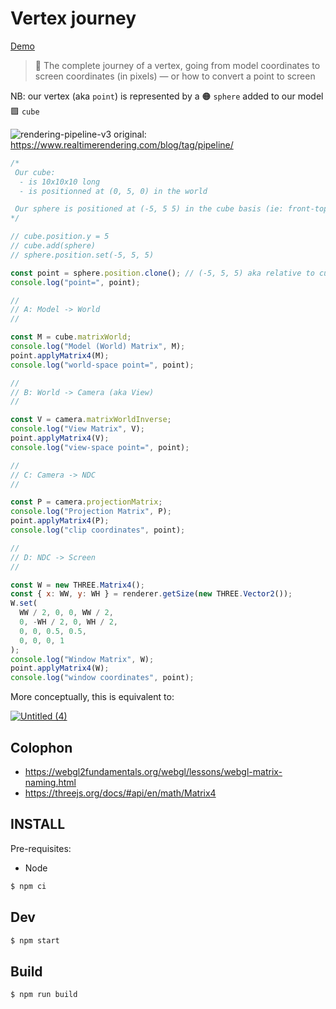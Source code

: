 # Vertex journey

[Demo](https://abernier.github.io/vertex-journey)

> 🧳 The complete journey of a vertex, going from model coordinates to screen coordinates (in pixels) — or how to convert a point to screen

NB: our vertex (aka `point`) is represented by a 🟠 `sphere` added to our model 🟪 `cube`

![rendering-pipeline-v3](https://user-images.githubusercontent.com/76580/200901612-e5fd61bd-62ed-4d9a-91c0-e7e2b7d5e18b.png)
original: https://www.realtimerendering.com/blog/tag/pipeline/

```js
/*
 Our cube:
  - is 10x10x10 long
  - is positionned at (0, 5, 0) in the world

 Our sphere is positioned at (-5, 5 5) in the cube basis (ie: front-top-left corner)
*/

// cube.position.y = 5
// cube.add(sphere)
// sphere.position.set(-5, 5, 5)

const point = sphere.position.clone(); // (-5, 5, 5) aka relative to cube
console.log("point=", point);

//
// A: Model -> World
//

const M = cube.matrixWorld;
console.log("Model (World) Matrix", M);
point.applyMatrix4(M);
console.log("world-space point=", point);

//
// B: World -> Camera (aka View)
//

const V = camera.matrixWorldInverse;
console.log("View Matrix", V);
point.applyMatrix4(V);
console.log("view-space point=", point);

//
// C: Camera -> NDC
//

const P = camera.projectionMatrix;
console.log("Projection Matrix", P);
point.applyMatrix4(P);
console.log("clip coordinates", point);

//
// D: NDC -> Screen
//

const W = new THREE.Matrix4();
const { x: WW, y: WH } = renderer.getSize(new THREE.Vector2());
W.set(
  WW / 2, 0, 0, WW / 2,
  0, -WH / 2, 0, WH / 2,
  0, 0, 0.5, 0.5,
  0, 0, 0, 1
);
console.log("Window Matrix", W);
point.applyMatrix4(W);
console.log("window coordinates", point);
```

More conceptually, this is equivalent to:

[![Untitled (4)](https://user-images.githubusercontent.com/76580/200899430-209ec26e-42aa-4963-9a54-fbec17db66e9.png)](https://keasigmadelta.com/blog/warp3d-nova-3d-at-last-part-1/)

## Colophon

- https://webgl2fundamentals.org/webgl/lessons/webgl-matrix-naming.html
- https://threejs.org/docs/#api/en/math/Matrix4

## INSTALL

Pre-requisites:

- Node

```sh
$ npm ci
```

## Dev

```sh
$ npm start
```

## Build

```sh
$ npm run build
```
